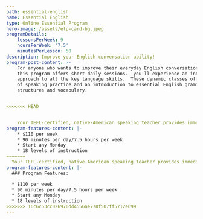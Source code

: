 ```yaml
---
path: essential-english
name: Essential English
type: Online Essential Program
hero-image: /assets/elp-card-bg.jpeg
programDetails:
    lessonsPerWeek: 9
    hoursPerWeek: '7.5'
    minutesPerLesson: 50
description: Improve your English conversation ability!
program-post-content: >-
    For anyone who wants to improve their everyday English conversational ability,
    this program offers short daily sessions.  you'll experience an integrated
    approach to all the key language skills.  These dynamic classes offer plenty
    of speaking practice and an introduction to essential English grammar
    structures and vocabulary.  


<<<<<<< HEAD


    Your TEFL-certified, native-American speaking teacher provides immediate feedback and expert guidance at every step!
program-features-content: |-
    * $110 per week
    * 90 minutes per day/7.5 hours per week
    * Start any Monday
    * 18 levels of instruction
=======
  Your TEFL-certified, native-American speaking teacher provides immediate feedback and expert guidance at every step!
program-features-content: |-
  ### Program Features:

  * $110 per week
  * 90 minutes per day/7.5 hours per week
  * Start any Monday
  * 18 levels of instruction
>>>>>>> 16c6c53cc026970dd4556ae778f507ff5712e699
---
```

